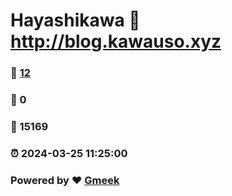 # Hayashikawa :link: http://blog.kawauso.xyz 
### :page_facing_up: [12](http://blog.kawauso.xyz/tag.html) 
### :speech_balloon: 0 
### :hibiscus: 15169 
### :alarm_clock: 2024-03-25 11:25:00 
### Powered by :heart: [Gmeek](https://github.com/Meekdai/Gmeek)
